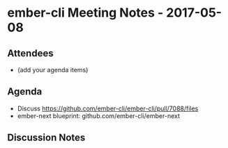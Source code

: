 # ember-cli Meeting Notes - 2017-05-08

## Attendees

* (add your agenda items)

## Agenda

- Discuss https://github.com/ember-cli/ember-cli/pull/7088/files
- ember-next blueprint: github.com/ember-cli/ember-next

## Discussion Notes
